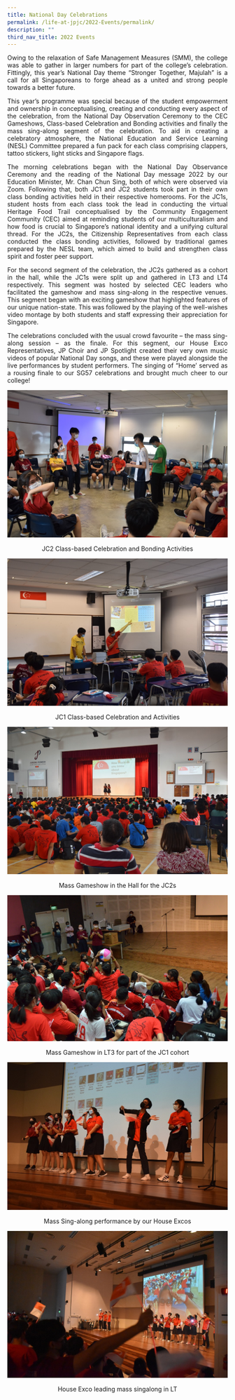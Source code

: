 ```yaml
---
title: National Day Celebrations
permalink: /life-at-jpjc/2022-Events/permalink/
description: ""
third_nav_title: 2022 Events
---
```

<div align=justify>
	
Owing to the relaxation of Safe Management Measures (SMM), the college was able to gather in larger numbers for part of the college’s celebration. Fittingly, this year’s National Day theme “Stronger Together, Majulah” is a call for all Singaporeans to forge ahead as a united and strong people towards a better future.

This year’s programme was special because of the student empowerment and ownership in conceptualising, creating and conducting every aspect of the celebration, from the National Day Observation Ceremony to the CEC Gameshows, Class-based Celebration and Bonding activities and finally the mass sing-along segment of the celebration. To aid in creating a celebratory atmosphere, the National Education and Service Learning (NESL) Committee prepared a fun pack for each class comprising clappers, tattoo stickers, light sticks and Singapore flags. 

The morning celebrations began with the National Day Observance Ceremony and the reading of the National Day message 2022 by our Education Minister, Mr. Chan Chun Sing, both of which were observed via Zoom. Following that, both JC1 and JC2 students took part in their own class bonding activities held in their respective homerooms. For the JC1s, student hosts from each class took the lead in conducting the virtual Heritage Food Trail conceptualised by the Community Engagement Community (CEC) aimed at reminding students of our multiculturalism and how food is crucial to Singapore’s national identity and a unifying cultural thread.  For the JC2s, the Citizenship Representatives from each class conducted the class bonding activities, followed by traditional games prepared by the NESL team, which aimed to build and strengthen class spirit and foster peer support. 

For the second segment of the celebration, the JC2s gathered as a cohort in the hall, while the JC1s were split up and gathered in LT3 and LT4 respectively. This segment was hosted by selected CEC leaders who facilitated the gameshow and mass sing-along in the respective venues. This segment began with an exciting gameshow that highlighted features of our unique nation-state. This was followed by the playing of the well-wishes video montage by both students and staff expressing their appreciation for Singapore. 

The celebrations concluded with the usual crowd favourite – the mass sing-along session – as the finale. For this segment, our House Exco Representatives, JP Choir and JP Spotlight created their very own music videos of popular National Day songs, and these were played alongside the live performances by student performers. The singing of “Home’ served as a rousing finale to our SG57 celebrations and brought much cheer to our college!
	</div>
	
![](/images/Life%20@%20JPJC/2022%20Events/National%20Day%20Celebrations/Photo%201.jpg)
<center>JC2 Class-based Celebration and Bonding Activities</center>

![](/images/Life%20@%20JPJC/2022%20Events/National%20Day%20Celebrations/Photo%202.jpg)
<center>JC1 Class-based Celebration and Activities</center>

![](/images/Life%20@%20JPJC/2022%20Events/National%20Day%20Celebrations/Photo%203.jpg)
<center>Mass Gameshow in the Hall for the JC2s</center>

![](/images/Life%20@%20JPJC/2022%20Events/National%20Day%20Celebrations/Photo%204.jpg)
<center>Mass Gameshow in LT3 for part of the JC1 cohort</center>

![](/images/Life%20@%20JPJC/2022%20Events/National%20Day%20Celebrations/Photo%205.jpg)
<center>Mass Sing-along performance by our House Excos</center>

![](/images/Life%20@%20JPJC/2022%20Events/National%20Day%20Celebrations/Photo%206%20House%20Exco%20leading%20mass%20singalong%20in%20LT.jpg)
<center>House Exco leading mass singalong in LT</center>